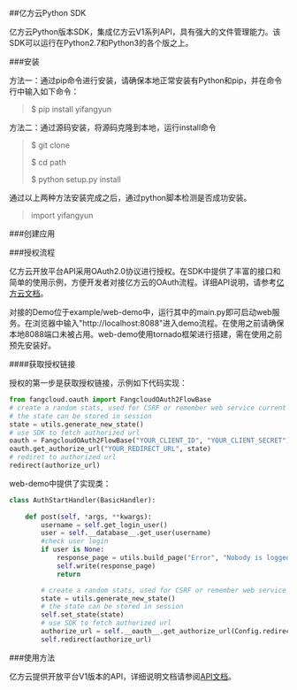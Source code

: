 ##亿方云Python SDK

亿方云Python版本SDK，集成亿方云V1系列API，具有强大的文件管理能力。该SDK可以运行在Python2.7和Python3的各个版之上。

###安装

方法一：通过pip命令进行安装，请确保本地正常安装有Python和pip，并在命令行中输入如下命令：

> $ pip install yifangyun

方法二：通过源码安装，将源码克隆到本地，运行install命令

> $ git clone
>
> $ cd path
>
> $ python setup.py install

通过以上两种方法安装完成之后，通过python脚本检测是否成功安装。

> import yifangyun



###创建应用





###授权流程

亿方云开放平台API采用OAuth2.0协议进行授权。在SDK中提供了丰富的接口和简单的使用示例，方便开发者对接亿方云的OAuth流程。详细API说明，请参考[亿方云文档](https://open.fangcloud.com/wiki/#OAuth2)。

对接的Demo位于example/web-demo中，运行其中的main.py即可启动web服务。在浏览器中输入"http://localhost:8088"进入demo流程。在使用之前请确保本地8088端口未被占用。web-demo使用tornado框架进行搭建，需在使用之前预先安装好。

####获取授权链接

授权的第一步是获取授权链接，示例如下代码实现：

```python
from fangcloud.oauth import FangcloudOAuth2FlowBase
# create a random stats, used for CSRF or remember web service current stats
# the state can be stored in session
state = utils.generate_new_state()
# use SDK to fetch authorized url
oauth = FangcloudOAuth2FlowBase("YOUR_CLIENT_ID", "YOUR_CLIENT_SECRET")
oauth.get_authorize_url("YOUR_REDIRECT_URL", state)
# rediret to authorized url
redirect(authorize_url)
```

web-demo中提供了实现类：

```python
class AuthStartHandler(BasicHandler):
    
    def post(self, *args, **kwargs):
        username = self.get_login_user()
        user = self.__database__.get_user(username)
	    #check user login
        if user is None:
            response_page = utils.build_page("Error", "Nobody is logged in.")
            self.write(response_page)
            return

        # create a random stats, used for CSRF or remember web service current stats
        state = utils.generate_new_state()
        # the state can be stored in session
        self.set_state(state)
        # use SDK to fetch authorized url
        authorize_url = self.__oauth__.get_authorize_url(Config.redirect_url, state)
        self.redirect(authorize_url)
```





###使用方法

亿方云提供开放平台V1版本的API，详细说明文档请参阅[API文档](https://open.fangcloud.com/wiki/#接口列表)。



